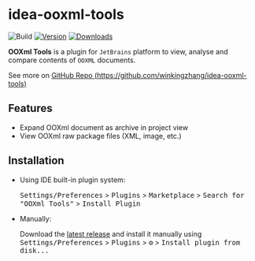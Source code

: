 # idea-ooxml-tools

![Build](https://github.com/winkingzhang/idea-ooxml-tools/workflows/Build/badge.svg)
[![Version](https://img.shields.io/jetbrains/plugin/v/00000.svg)](https://plugins.jetbrains.com/plugin/00000)
[![Downloads](https://img.shields.io/jetbrains/plugin/d/00000.svg)](https://plugins.jetbrains.com/plugin/00000)


<!-- Plugin description -->
**OOXml Tools** is a plugin for `JetBrains` platform
to view, analyse and compare contents of `OOXML` documents.

See more on [GitHub Repo (https://github.com/winkingzhang/idea-ooxml-tools)](https://github.com/winkingzhang/idea-ooxml-tools)

## Features
- Expand OOXml document as archive in project view
- View OOXml raw package files (XML, image, etc.)

<!-- Plugin description end -->

## Installation

- Using IDE built-in plugin system:

  <kbd>Settings/Preferences</kbd> > <kbd>Plugins</kbd> > <kbd>Marketplace</kbd> > <kbd>Search for "OOXml Tools"</kbd> >
  <kbd>Install Plugin</kbd>

- Manually:

  Download the [latest release](https://github.com/winkingzhang/idea-ooxml-tools/releases/latest) and install it manually
  using
  <kbd>Settings/Preferences</kbd> > <kbd>Plugins</kbd> > <kbd>⚙️</kbd> > <kbd>Install plugin from disk...</kbd>
